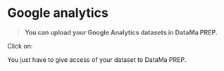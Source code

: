 # Google analytics


  > **You can upload your Google Analytics datasets in DataMa PREP.**


Click on:

You just have to give access of your dataset to DataMa PREP.
